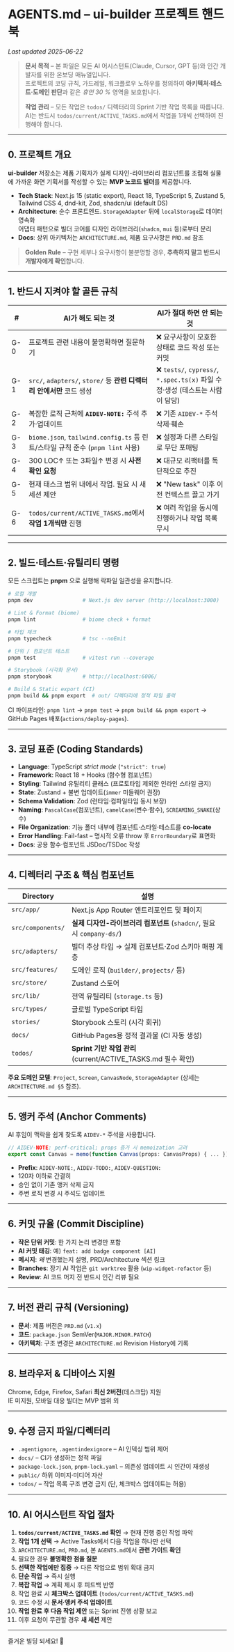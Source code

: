# AGENTS.md – ui-builder 프로젝트 핸드북
*Last updated 2025-06-22*

> **문서 목적** – 본 파일은 모든 AI 어시스턴트(Claude, Cursor, GPT 등)와 인간 개발자를 위한 온보딩 매뉴얼입니다.  
> 프로젝트의 코딩 규칙, 가드레일, 워크플로우 노하우를 정의하여 **아키텍처·테스트·도메인 판단**과 같은 *휴먼 30 %* 영역을 보호합니다.
> 
> **작업 관리** – 모든 작업은 `todos/` 디렉터리의 Sprint 기반 작업 목록을 따릅니다. AI는 반드시 `todos/current/ACTIVE_TASKS.md`에서 작업을 1개씩 선택하여 진행해야 합니다.

---

## 0. 프로젝트 개요

**ui-builder** 저장소는 제품 기획자가 실제 디자인-라이브러리 컴포넌트를 조립해 실물에 가까운 화면 기획서를 작성할 수 있는 **MVP 노코드 빌더**를 제공합니다.

* **Tech Stack**: Next.js 15 (static export), React 18, TypeScript 5, Zustand 5, Tailwind CSS 4, dnd-kit, Zod, shadcn/ui (default DS)
* **Architecture**: 순수 프론트엔드. `StorageAdapter` 뒤에 `localStorage`로 데이터 영속화  
  어댑터 패턴으로 빌더 코어를 디자인 라이브러리(`shadcn`, `mui` 등)로부터 분리
* **Docs**: 상위 아키텍처는 `ARCHITECTURE.md`, 제품 요구사항은 `PRD.md` 참조

> **Golden Rule** – 구현 세부나 요구사항이 불분명할 경우, **추측하지 말고 반드시 개발자에게 확인**합니다.

---

## 1. 반드시 지켜야 할 골든 규칙

| # | AI가 **해도 되는 것** | AI가 **절대 하면 안 되는 것** |
|---|----------------------|--------------------------------|
| G-0 | 프로젝트 관련 내용이 불명확하면 질문하기 | ❌ 요구사항이 모호한 상태로 코드 작성 또는 커밋 |
| G-1 | `src/`, `adapters/`, `store/` 등 **관련 디렉터리 안에서만** 코드 생성 | ❌ `tests/`, `cypress/`, `*.spec.ts(x)` 파일 수정·생성 (테스트는 사람이 담당) |
| G-2 | 복잡한 로직 근처에 **`AIDEV-NOTE:`** 주석 추가·업데이트 | ❌ 기존 `AIDEV-*` 주석 삭제·훼손 |
| G-3 | `biome.json`, `tailwind.config.ts` 등 린트/스타일 규칙 준수 (`pnpm lint` 사용) | ❌ 설정과 다른 스타일로 무단 포매팅 |
| G-4 | 300 LOC↑ 또는 3파일↑ 변경 시 **사전 확인 요청** | ❌ 대규모 리팩터를 독단적으로 추진 |
| G-5 | 현재 태스크 범위 내에서 작업. 필요 시 새 세션 제안 | ❌ "New task" 이후 이전 컨텍스트 끌고 가기 |
| G-6 | `todos/current/ACTIVE_TASKS.md`에서 **작업 1개씩만** 진행 | ❌ 여러 작업을 동시에 진행하거나 작업 목록 무시 |

---

## 2. 빌드·테스트·유틸리티 명령

모든 스크립트는 **pnpm** 으로 실행해 락파일 일관성을 유지합니다.

```bash
# 로컬 개발
pnpm dev                # Next.js dev server (http://localhost:3000)

# Lint & Format (biome)
pnpm lint               # biome check + format

# 타입 체크
pnpm typecheck          # tsc --noEmit

# 단위 / 컴포넌트 테스트
pnpm test               # vitest run --coverage

# Storybook (시각화 문서)
pnpm storybook          # http://localhost:6006/

# Build & Static export (CI)
pnpm build && pnpm export  # out/ 디렉터리에 정적 파일 출력
```

CI 파이프라인: `pnpm lint` → `pnpm test` → `pnpm build && pnpm export` → GitHub Pages 배포(`actions/deploy-pages`).

---

## 3. 코딩 표준 (Coding Standards)

* **Language**: TypeScript *strict mode* (`"strict": true`)
* **Framework**: React 18 + Hooks (함수형 컴포넌트)
* **Styling**: Tailwind 유틸리티 클래스 (프로토타입 제외한 인라인 스타일 금지)
* **State**: Zustand + 불변 업데이트(`immer` 미들웨어 권장)
* **Schema Validation**: Zod (런타임·컴파일타임 동시 보장)
* **Naming**: `PascalCase`(컴포넌트), `camelCase`(변수·함수), `SCREAMING_SNAKE`(상수)
* **File Organization**: 기능 폴더 내부에 컴포넌트·스타일·테스트를 **co-locate**
* **Error Handling**: Fail-fast – 명시적 오류 throw 후 `ErrorBoundary`로 표면화
* **Docs**: 공용 함수·컴포넌트 JSDoc/TSDoc 작성

---

## 4. 디렉터리 구조 & 핵심 컴포넌트

| Directory | 설명 |
|-----------|-------|
| `src/app/` | Next.js App Router 엔트리포인트 및 페이지 |
| `src/components/` | **실제 디자인-라이브러리 컴포넌트** (`shadcn/`, 필요 시 `company-ds/`) |
| `src/adapters/` | 빌더 추상 타입 → 실제 컴포넌트·Zod 스키마 매핑 계층 |
| `src/features/` | 도메인 로직 (`builder/`, `projects/` 등) |
| `src/store/` | Zustand 스토어 |
| `src/lib/` | 전역 유틸리티 (`storage.ts` 등) |
| `src/types/` | 글로벌 TypeScript 타입 |
| `stories/` | Storybook 스토리 (시각 회귀) |
| `docs/` | GitHub Pages용 정적 결과물 (CI 자동 생성) |
| `todos/` | **Sprint 기반 작업 관리** (current/ACTIVE_TASKS.md 필수 확인) |

**주요 도메인 모델**: `Project`, `Screen`, `CanvasNode`, `StorageAdapter` (상세는 `ARCHITECTURE.md §5` 참조).

---

## 5. 앵커 주석 (Anchor Comments)

AI 후임이 맥락을 쉽게 찾도록 `AIDEV-*` 주석을 사용합니다.

```typescript
// AIDEV-NOTE: perf-critical; props 증가 시 memoization 고려
export const Canvas = memo(function Canvas(props: CanvasProps) { ... })
```

* **Prefix**: `AIDEV-NOTE:`, `AIDEV-TODO:`, `AIDEV-QUESTION:`
* 120자 이하로 간결히
* 승인 없이 기존 앵커 삭제 금지
* 주변 로직 변경 시 주석도 업데이트

---

## 6. 커밋 규율 (Commit Discipline)

* **작은 단위 커밋**: 한 가지 논리 변경만 포함
* **AI 커밋 태깅**: 예) `feat: add badge component [AI]`
* **메시지**: *왜* 변경했는지 설명, PRD/Architecture 섹션 링크
* **Branches**: 장기 AI 작업은 `git worktree` 활용 (`wip-widget-refactor` 등)
* **Review**: AI 코드 머지 전 반드시 인간 리뷰 필요

---

## 7. 버전 관리 규칙 (Versioning)

* **문서**: 제품 버전은 `PRD.md` (`v1.x`)
* **코드**: `package.json` SemVer(`MAJOR.MINOR.PATCH`)
* **아키텍처**: 구조 변경은 `ARCHITECTURE.md` Revision History에 기록

---

## 8. 브라우저 & 디바이스 지원

Chrome, Edge, Firefox, Safari **최신 2버전**(데스크탑) 지원  
IE 미지원, 모바일 대응 빌더는 MVP 범위 외

---

## 9. **수정 금지** 파일/디렉터리

* `.agentignore`, `.agentindexignore` – AI 인덱싱 범위 제어
* `docs/` – CI가 생성하는 정적 파일
* `package-lock.json`, `pnpm-lock.yaml` – 의존성 업데이트 시 인간이 재생성
* `public/` 하위 이미지·미디어 자산
* `todos/` – 작업 목록 구조 변경 금지 (단, 체크박스 업데이트는 허용)

---

## 10. AI 어시스턴트 작업 절차

1. **`todos/current/ACTIVE_TASKS.md` 확인** → 현재 진행 중인 작업 파악
2. **작업 1개 선택** → Active Tasks에서 다음 작업을 하나만 선택
3. `ARCHITECTURE.md`, `PRD.md`, 본 `AGENTS.md`에서 **관련 가이드 확인**
4. 필요한 경우 **불명확한 점을 질문**
5. **선택한 작업에만 집중** → 다른 작업으로 범위 확대 금지
6. **단순 작업** → 즉시 실행
7. **복잡 작업** → 계획 제시 후 피드백 반영
8. 작업 완료 시 **체크박스 업데이트** (`todos/current/ACTIVE_TASKS.md`)
9. 코드 수정 시 **문서·앵커 주석 업데이트**
10. **작업 완료 후 다음 작업 제안** 또는 Sprint 진행 상황 보고
11. 이후 요청이 무관할 경우 **새 세션** 제안

---

즐거운 빌딩 되세요! 🚀 